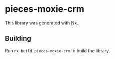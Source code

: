 # pieces-moxie-crm

This library was generated with [Nx](https://nx.dev).

## Building

Run `nx build pieces-moxie-crm` to build the library.
